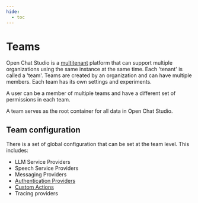 ```yaml
---
hide:
  - toc
---
```

# Teams

Open Chat Studio is a [multitenant](https://en.wikipedia.org/wiki/Multitenancy) platform that can support multiple organizations using the same instance at the same time. Each 'tenant' is called a 'team'. Teams are created by an organization and can have multiple members. Each team has its own settings and experiments.

A user can be a member of multiple teams and have a different set of permissions in each team.

A team serves as the root container for all data in Open Chat Studio.

## Team configuration

There is a set of global configuration that can be set at the team level. This includes:

- LLM Service Providers
- Speech Service Providers
- Messaging Providers
- [Authentication Providers](../authentication-providers.md)
- [Custom Actions](../custom_actions.md)
- Tracing providers

<!--- TODO: user management -->
